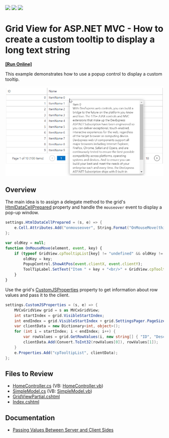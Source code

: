 <!-- default badges list -->
![](https://img.shields.io/endpoint?url=https://codecentral.devexpress.com/api/v1/VersionRange/128549888/15.1.9%2B)
[![](https://img.shields.io/badge/Open_in_DevExpress_Support_Center-FF7200?style=flat-square&logo=DevExpress&logoColor=white)](https://supportcenter.devexpress.com/ticket/details/T342270)
[![](https://img.shields.io/badge/📖_How_to_use_DevExpress_Examples-e9f6fc?style=flat-square)](https://docs.devexpress.com/GeneralInformation/403183)
<!-- default badges end -->
# Grid View for ASP.NET MVC - How to create a custom tooltip to display a long text string
<!-- run online -->
**[[Run Online]](https://codecentral.devexpress.com/128549888/)**
<!-- run online end -->

This example demonstrates how to use a popup control to display a custom tooltip.

![Custom Tooltip](customTooltip.png)

## Overview

The main idea is to assign a delegate method to the grid's [HtmlDataCellPrepared](https://docs.devexpress.com/AspNetMvc/DevExpress.Web.Mvc.GridViewSettings.HtmlDataCellPrepared) property and handle the `mouseover` event to display a pop-up window.

```csharp
settings.HtmlDataCellPrepared = (s, e) => {
    e.Cell.Attributes.Add("onmouseover", String.Format("OnMouseMove(this, event, '{0}');", e.KeyValue));
};
```

```js
var oldKey = null;
function OnMouseMove(element, event, key) {
    if (typeof GridView.cpTooltipList[key] != "undefined" && oldKey != key) {
        oldKey = key;
        PopupControl.ShowAtPos(event.clientX, event.clientY);
        ToolTipLabel.SetText("Item " + key + "<br/>" + GridView.cpTooltipList[key]);
    }   
}
```

Use the grid's [CustomJSProperties](https://docs.devexpress.com/AspNetMvc/DevExpress.Web.Mvc.GridViewSettings.CustomJSProperties) property to get information about row values and pass it to the client.

```csharp
settings.CustomJSProperties = (s, e) => {
    MVCxGridView grid = s as MVCxGridView;
    int startIndex = grid.VisibleStartIndex;
    int endIndex = grid.VisibleStartIndex + grid.SettingsPager.PageSize;
    var clientData = new Dictionary<int, object>();
    for (int i = startIndex; i < endIndex; i++) {
        var rowValues = grid.GetRowValues(i, new string[] { "ID", "Description" }) as object[];
        clientData.Add(Convert.ToInt32(rowValues[0]), rowValues[1]);
    }
    e.Properties.Add("cpTooltipList", clientData);
};
```

## Files to Review

* [HomeController.cs](./CS/GridViewTooltip/Controllers/HomeController.cs) (VB: [HomeController.vb](./VB/GridViewTooltip/Controllers/HomeController.vb))
* [SimpleModel.cs](./CS/GridViewTooltip/Models/SimpleModel.cs) (VB: [SimpleModel.vb](./VB/GridViewTooltip/Models/SimpleModel.vb))
* [GridViewPartial.cshtml](./CS/GridViewTooltip/Views/Home/GridViewPartial.cshtml)
* [Index.cshtml](./CS/GridViewTooltip/Views/Home/Index.cshtml)

## Documentation

* [Passing Values Between Server and Client Sides](https://docs.devexpress.com/AspNetMvc/402316/common-features/client-side-functionality/passing-values-between-server-and-client-sides#how-to-access-server-data-on-the-client-side)
